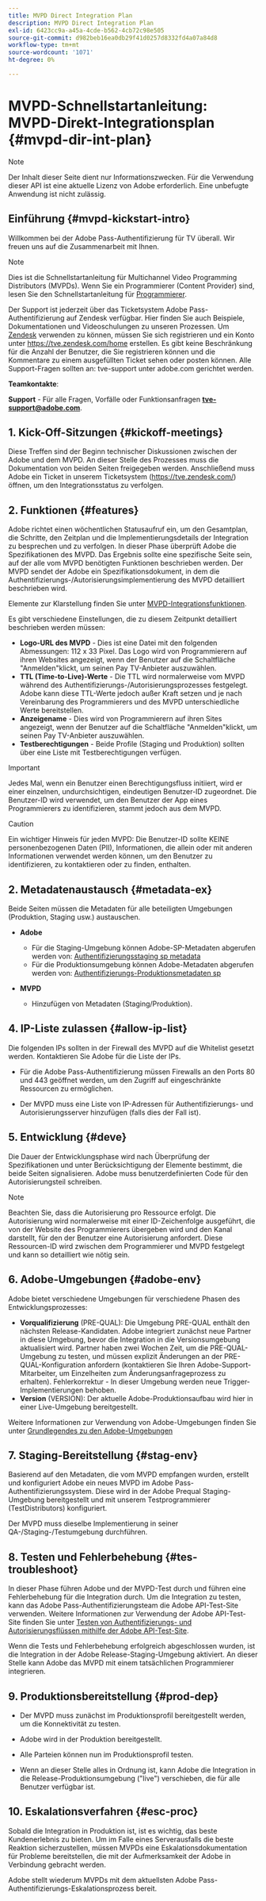 ```yaml
---
title: MVPD Direct Integration Plan
description: MVPD Direct Integration Plan
exl-id: 6423cc9a-a45a-4cde-b562-4cb72c98e505
source-git-commit: d982beb16ea0db29f41d0257d8332fd4a07a84d8
workflow-type: tm+mt
source-wordcount: '1071'
ht-degree: 0%

---
```


# MVPD-Schnellstartanleitung: MVPD-Direkt-Integrationsplan {#mvpd-dir-int-plan}

>[!NOTE]
>
>Der Inhalt dieser Seite dient nur Informationszwecken. Für die Verwendung dieser API ist eine aktuelle Lizenz von Adobe erforderlich. Eine unbefugte Anwendung ist nicht zulässig.

## Einführung {#mvpd-kickstart-intro}

Willkommen bei der Adobe Pass-Authentifizierung für TV überall.  Wir freuen uns auf die Zusammenarbeit mit Ihnen.

>[!NOTE]
>
>Dies ist die Schnellstartanleitung für Multichannel Video Programming Distributors (MVPDs). Wenn Sie ein Programmierer (Content Provider) sind, lesen Sie den Schnellstartanleitung für [Programmierer](/help/authentication/kickstart/programmer-kickstart-guide.md).

Der Support ist jederzeit über das Ticketsystem Adobe Pass-Authentifizierung auf Zendesk verfügbar. Hier finden Sie auch Beispiele, Dokumentationen und Videoschulungen zu unseren Prozessen. Um [Zendesk](https://adobeprimetime.zendesk.com/) verwenden zu können, müssen Sie sich registrieren und ein Konto unter https://tve.zendesk.com/home erstellen. Es gibt keine Beschränkung für die Anzahl der Benutzer, die Sie registrieren können und die Kommentare zu einem ausgefüllten Ticket sehen oder posten können. Alle Support-Fragen sollten an: tve-support unter adobe.com gerichtet werden.

**Teamkontakte**:

**Support** - Für alle Fragen, Vorfälle oder Funktionsanfragen **tve-support@adobe.com**.

## 1. Kick-Off-Sitzungen {#kickoff-meetings}

Diese Treffen sind der Beginn technischer Diskussionen zwischen der Adobe und dem MVPD. An dieser Stelle des Prozesses muss die Dokumentation von beiden Seiten freigegeben werden. Anschließend muss Adobe ein Ticket in unserem Ticketsystem (https://tve.zendesk.com/) öffnen, um den Integrationsstatus zu verfolgen.

## 2. Funktionen {#features}

Adobe richtet einen wöchentlichen Statusaufruf ein, um den Gesamtplan, die Schritte, den Zeitplan und die Implementierungsdetails der Integration zu besprechen und zu verfolgen. In dieser Phase überprüft Adobe die Spezifikationen des MVPD. Das Ergebnis sollte eine spezifische Seite sein, auf der alle vom MVPD benötigten Funktionen beschrieben werden. Der MVPD sendet der Adobe ein Spezifikationsdokument, in dem die Authentifizierungs-/Autorisierungsimplementierung des MVPD detailliert beschrieben wird.

Elemente zur Klarstellung finden Sie unter [MVPD-Integrationsfunktionen](/help/authentication/integration-guide-mvpds/mvpd-integr-features.md).

Es gibt verschiedene Einstellungen, die zu diesem Zeitpunkt detailliert beschrieben werden müssen:

* **Logo-URL des MVPD** - Dies ist eine Datei mit den folgenden Abmessungen: 112 x 33 Pixel. Das Logo wird von Programmierern auf ihren Websites angezeigt, wenn der Benutzer auf die Schaltfläche &quot;Anmelden&quot;klickt, um seinen Pay TV-Anbieter auszuwählen.
* **TTL (Time-to-Live)-Werte** - Die TTL wird normalerweise vom MVPD während des Authentifizierungs-/Autorisierungsprozesses festgelegt. Adobe kann diese TTL-Werte jedoch außer Kraft setzen und je nach Vereinbarung des Programmierers und des MVPD unterschiedliche Werte bereitstellen.
* **Anzeigename** - Dies wird von Programmierern auf ihren Sites angezeigt, wenn der Benutzer auf die Schaltfläche &quot;Anmelden&quot;klickt, um seinen Pay TV-Anbieter auszuwählen.
* **Testberechtigungen** - Beide Profile (Staging und Produktion) sollten über eine Liste mit Testberechtigungen verfügen.

>[!IMPORTANT]
>
>Jedes Mal, wenn ein Benutzer einen Berechtigungsfluss initiiert, wird er einer einzelnen, undurchsichtigen, eindeutigen Benutzer-ID zugeordnet.  Die Benutzer-ID wird verwendet, um den Benutzer der App eines Programmierers zu identifizieren, stammt jedoch aus dem MVPD.

>[!CAUTION]
>
>Ein wichtiger Hinweis für jeden MVPD: Die Benutzer-ID sollte KEINE personenbezogenen Daten (PII), Informationen, die allein oder mit anderen Informationen verwendet werden können, um den Benutzer zu identifizieren, zu kontaktieren oder zu finden, enthalten.

## 2. Metadatenaustausch {#metadata-ex}

Beide Seiten müssen die Metadaten für alle beteiligten Umgebungen (Produktion, Staging usw.) austauschen.

* **Adobe**
   * Für die Staging-Umgebung können Adobe-SP-Metadaten abgerufen werden von: [Authentifizierungsstaging sp metadata](https://sp.auth-staging.adobe.com/sp/metadata)
   * Für die Produktionsumgebung können Adobe-Metadaten abgerufen werden von: [Authentifizierungs-Produktionsmetadaten sp](https://sp.auth.adobe.com/sp/metadata)

* **MVPD**
   * Hinzufügen von Metadaten (Staging/Produktion).

## 4. IP-Liste zulassen {#allow-ip-list}

Die folgenden IPs sollten in der Firewall des MVPD auf die Whitelist gesetzt werden. Kontaktieren Sie Adobe für die Liste der IPs.

* Für die Adobe Pass-Authentifizierung müssen Firewalls an den Ports 80 und 443 geöffnet werden, um den Zugriff auf eingeschränkte Ressourcen zu ermöglichen.

* Der MVPD muss eine Liste von IP-Adressen für Authentifizierungs- und Autorisierungsserver hinzufügen (falls dies der Fall ist).

## 5. Entwicklung {#deve}

Die Dauer der Entwicklungsphase wird nach Überprüfung der Spezifikationen und unter Berücksichtigung der Elemente bestimmt, die beide Seiten signalisieren. Adobe muss benutzerdefinierten Code für den Autorisierungsteil schreiben.

>[!NOTE]
>
>Beachten Sie, dass die Autorisierung pro Ressource erfolgt. Die Autorisierung wird normalerweise mit einer ID-Zeichenfolge ausgeführt, die von der Website des Programmierers übergeben wird und den Kanal darstellt, für den der Benutzer eine Autorisierung anfordert. Diese Ressourcen-ID wird zwischen dem Programmierer und MVPD festgelegt und kann so detailliert wie nötig sein.

## 6. Adobe-Umgebungen {#adobe-env}

Adobe bietet verschiedene Umgebungen für verschiedene Phasen des Entwicklungsprozesses:

* **Vorqualifizierung** (PRE-QUAL): Die Umgebung PRE-QUAL enthält den nächsten Release-Kandidaten. Adobe integriert zunächst neue Partner in diese Umgebung, bevor die Integration in die Versionsumgebung aktualisiert wird. Partner haben zwei Wochen Zeit, um die PRE-QUAL-Umgebung zu testen, und müssen explizit Änderungen an der PRE-QUAL-Konfiguration anfordern (kontaktieren Sie Ihren Adobe-Support-Mitarbeiter, um Einzelheiten zum Änderungsanfrageprozess zu erhalten). Fehlerkorrektur - In dieser Umgebung werden neue Trigger-Implementierungen behoben.
* **Version** (VERSION): Der aktuelle Adobe-Produktionsaufbau wird hier in einer Live-Umgebung bereitgestellt.

Weitere Informationen zur Verwendung von Adobe-Umgebungen finden Sie unter [Grundlegendes zu den Adobe-Umgebungen](/help/authentication/notes-technical/understanding-the-adobe-environments.md)

## 7. Staging-Bereitstellung {#stag-env}

Basierend auf den Metadaten, die vom MVPD empfangen wurden, erstellt und konfiguriert Adobe ein neues MVPD im Adobe Pass-Authentifizierungssystem. Diese wird in der Adobe Prequal Staging-Umgebung bereitgestellt und mit unserem Testprogrammierer (TestDistributors) konfiguriert.

Der MVPD muss dieselbe Implementierung in seiner QA-/Staging-/Testumgebung durchführen.

## 8. Testen und Fehlerbehebung {#tes-troubleshoot}

In dieser Phase führen Adobe und der MVPD-Test durch und führen eine Fehlerbehebung für die Integration durch. Um die Integration zu testen, kann das Adobe Pass-Authentifizierungsteam die Adobe API-Test-Site verwenden. Weitere Informationen zur Verwendung der Adobe API-Test-Site finden Sie unter [Testen von Authentifizierungs- und Autorisierungsflüssen mithilfe der Adobe API-Test-Site](/help/authentication/notes-technical/test-authn-authz-flows-using-adobes-api-test-site.md).

Wenn die Tests und Fehlerbehebung erfolgreich abgeschlossen wurden, ist die Integration in der Adobe Release-Staging-Umgebung aktiviert. An dieser Stelle kann Adobe das MVPD mit einem tatsächlichen Programmierer integrieren.

## 9. Produktionsbereitstellung {#prod-dep}

* Der MVPD muss zunächst im Produktionsprofil bereitgestellt werden, um die Konnektivität zu testen.

* Adobe wird in der Produktion bereitgestellt.

* Alle Parteien können nun im Produktionsprofil testen.

* Wenn an dieser Stelle alles in Ordnung ist, kann Adobe die Integration in die Release-Produktionsumgebung (&quot;live&quot;) verschieben, die für alle Benutzer verfügbar ist.

## 10. Eskalationsverfahren {#esc-proc}

Sobald die Integration in Produktion ist, ist es wichtig, das beste Kundenerlebnis zu bieten. Um im Falle eines Serverausfalls die beste Reaktion sicherzustellen, müssen MVPDs eine Eskalationsdokumentation für Probleme bereitstellen, die mit der Aufmerksamkeit der Adobe in Verbindung gebracht werden.

Adobe stellt wiederum MVPDs mit dem aktuellsten Adobe Pass-Authentifizierungs-Eskalationsprozess bereit.


<!--- [!RELATEDINFORMATION]
>
>* [Programmer Kickstart Guide](/help/authentication/programmer-kickstart-guide.md)
>* [MVPD Integration Guide](/help/authentication/mvpd-integr-features.md)
-->

